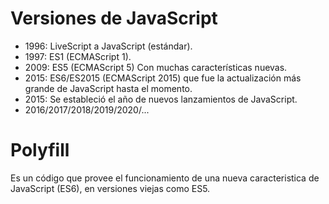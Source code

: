 # Versiones de JavaScript

- 1996: LiveScript a JavaScript (estándar).
- 1997: ES1 (ECMAScript 1).
- 2009: ES5 (ECMAScript 5) Con muchas características nuevas.
- 2015: ES6/ES2015 (ECMAScript 2015) que fue la actualización más grande de JavaScript hasta el momento.
- 2015: Se estableció el año de nuevos lanzamientos de JavaScript.
- 2016/2017/2018/2019/2020/...

# Polyfill

Es un código que provee el funcionamiento de una nueva caracteristica de JavaScript (ES6), en versiones viejas como ES5.